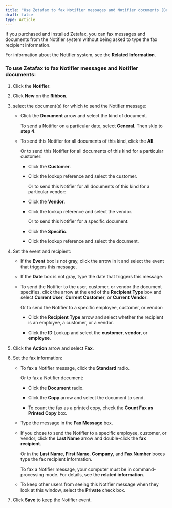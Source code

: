 ```yaml
---
title: "Use Zetafax to fax Notifier messages and Notifier documents (Beyond R1)"
draft: false
type: Article
---
```


If you purchased and installed Zetafax, you can fax messages and documents from the Notifier system without being asked to type the fax recipient information.

For information about the Notifier system, see the **Related Information**.

### To use Zetafax to fax Notifier messages and Notifier documents:

1. Click the **Notifier**.

2. Click **New** on the **Ribbon**.

3. select the document(s) for which to send the Notifier message:

    - Click the **Document** arrow and select the kind of document.

        To send a Notifier on a particular date, select **General**. Then skip to **step 4**.

    - To send this Notifier for all documents of this kind, click the **All**.

        Or to send this Notifier for all documents of this kind for a particular customer:
    
        - Click the **Customer**.

        - Click the lookup reference and select the customer.

            Or to send this Notifier for all documents of this kind for a particular vendor:

        - Click the **Vendor**.

        - Click the lookup reference and select the vendor.

            Or to send this Notifier for a specific document:

        - Click the **Specific**.

        - Click the lookup reference and select the document.

4. Set the event and recipient:

    - If the **Event** box is not gray, click the arrow in it and select the event that triggers this message.

    - If the **Date** box is not gray, type the date that triggers this message.

    - To send the Notifier to the user, customer, or vendor the document specifies, click the arrow at the end of the **Recipient Type** box and select **Current User**, **Current Customer**, or **Current Vendor**.

        Or to send the Notifier to a specific employee, customer, or vendor:

        - Click the **Recipient Type** arrow and select whether the recipient is an employee, a customer, or a vendor.

        - Click the **ID** Lookup and select the **customer**, **vendor**, or **employee**.

5. Click the **Action** arrow and select **Fax**.

6. Set the fax information:

    - To fax a Notifier message, click the **Standard** radio.

        Or to fax a Notifier document:

        - Click the **Document** radio.

        - Click the **Copy** arrow and select the document to send.

        - To count the fax as a printed copy, check the **Count Fax as Printed Copy** box.

    - Type the message in the **Fax Message** box.

    - If you chose to send the Notifier to a specific employee, customer, or vendor, click the **Last Name** arrow and double-click the **fax recipient**.

        Or in the **Last Name**, **First Name**, **Company**, and **Fax Number** boxes type the fax recipient information.

        To fax a Notifier message, your computer must be in command-processing mode. For details, see the **related information**.

    - To keep other users from seeing this Notifier message when they look at this window, select the **Private** check box.

7. Click **Save** to keep the Notifier event.

​